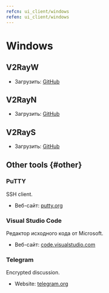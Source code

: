 ```yaml
---
refcn: ui_client/windows
refen: ui_client/windows
---
```

# Windows

## V2RayW

* Загрузить: [GitHub](https://github.com/Cenmrev/V2RayW)

## V2RayN

* Загрузить: [GitHub](https://github.com/2dust/v2rayN)

## V2RayS

* Загрузить: [GitHub](https://github.com/Shinlor/V2RayS)

## Other tools {#other}

### PuTTY

SSH client.

* Веб-сайт: [putty.org](http://www.putty.org/)

### Visual Studio Code

Редактор исходного кода от Microsoft.

* Веб-сайт: [code.visualstudio.com](https://code.visualstudio.com/)

### Telegram

Encrypted discussion.

* Website: [telegram.org](https://telegram.org/)